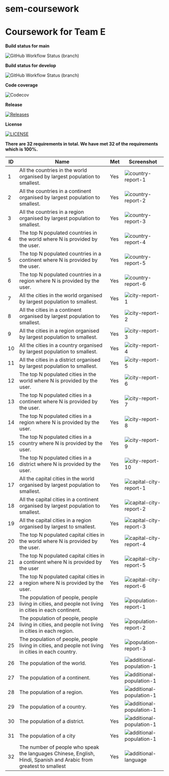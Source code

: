 # sem-coursework
# Coursework for Team E

**Build status for main**

![GitHub Workflow Status (branch)](https://img.shields.io/github/actions/workflow/status/joerob25/sem-coursework-be/CI-Unit-Test.yml?branch=main&style=flat-square)<branch>

**Build status for develop**

![GitHub Workflow Status (branch)](https://img.shields.io/github/actions/workflow/status/joerob25/sem-coursework-be/CI-Unit-Test.yml?branch=develop&style=flat-square)<branch>

**Code coverage**

![Codecov](https://img.shields.io/codecov/c/github/joerob25/main)

**Release**

[![Releases](https://img.shields.io/github/release/joerob25/sem-coursework-be/all.svg?style=flat-square)](https://github.com/joerob25/sem-coursework-be/releases)

**License**

[![LICENSE](https://img.shields.io/github/license/joerob25/sem-coursework-be.svg?style=flat-square)](https://github.com/joerob25/sem-coursework-be/blob/master/LICENSE)

**There are 32 requirements in total. We have met 32 of the requirements which is 100%.**

| ID  | Name                                                                                                               | Met | Screenshot                                                |
|-----|--------------------------------------------------------------------------------------------------------------------|-----|-----------------------------------------------------------|
| 1   | All the countries in the world organised by largest population to smallest.                                        | Yes | ![country-report-1](img/country-report-1.png)             |
| 2   | All the countries in a continent organised by largest population to smallest.                                      | Yes | ![country-report-2](img/country-report-2.png)             |
| 3   | All the countries in a region organised by largest population to smallest.                                         | Yes | ![country-report-3](img/country-report-3.png)             |
| 4   | The top N populated countries in the world where N is provided by the user.                                        | Yes | ![country-report-4](img/country-report-4.png)             |
| 5   | The top N populated countries in a continent where N is provided by the user.                                      | Yes | ![country-report-5](img/country-report-5.png)             |
| 6   | The top N populated countries in a region where N is provided by the user.                                         | Yes | ![country-report-6](img/country-report-6.png)             |
| 7   | All the cities in the world organised by largest population to smallest.                                           | Yes | ![city-report-1](img/city-report-1.png)                   |
| 8   | All the cities in a continent organised by largest population to smallest.                                         | Yes | ![city-report-2](img/city-report-2.png)                   |
| 9   | All the cities in a region organised by largest population to smallest.                                            | Yes | ![city-report-3](img/city-report-3.png)                   |
| 10  | All the cities in a country organised by largest population to smallest.                                           | Yes | ![city-report-4](img/city-report-4.png)                   |
| 11  | All the cities in a district organised by largest population to smallest.                                          | Yes | ![city-report-5](img/city-report-5.png)                   |
| 12  | The top N populated cities in the world where N is provided by the user.                                           | Yes | ![city-report-6](img/city-report-6.png)                   |
| 13  | The top N populated cities in a continent where N is provided by the user.                                         | Yes | ![city-report-7](img/city-report-7.png)                   |
| 14  | The top N populated cities in a region where N is provided by the user.                                            | Yes | ![city-report-8](img/city-report-8.png)                   |
| 15  | The top N populated cities in a country where N is provided by the user.                                           | Yes | ![city-report-9](img/city-report-9.png)                   |
| 16  | The top N populated cities in a district where N is provided by the user.                                          | Yes | ![city-report-10](img/city-report-10.png)                 |
| 17  | All the capital cities in the world organised by largest population to smallest.                                   | Yes | ![capital-city-report-1](img/capital-city-report-1.png)   |
| 18  | All the capital cities in a continent organised by largest population to smallest.                                 | Yes | ![capital-city-report-2](img/capital-city-report-2.png)   |
| 19  | All the capital cities in a region organised by largest to smallest.                                               | Yes | ![capital-city-report-3](img/capital-city-report-3.png)   |
| 20  | The top N populated capital cities in the world where N is provided by the user.                                   | Yes | ![capital-city-report-4](img/capital-city-report-4.png)   |
| 21  | The top N populated capital cities in a continent where N is provided by the user                                  | Yes | ![capital-city-report-5](img/capital-city-report-5.png)   |
| 22  | The top N populated capital cities in a region where N is provided by the user.                                    | Yes | ![capital-city-report-6](img/capital-city-report-6.png)   |
| 23  | The population of people, people living in cities, and people not living in cities in each continent.              | Yes | ![population-report-1](img/population-report-1.png)       |
| 24  | The population of people, people living in cities, and people not living in cities in each region.                 | Yes | ![population-report-2](img/population-report-2.png)       |
| 25  | The population of people, people living in cities, and people not living in cities in each country.                | Yes | ![population-report-3](img/population-report-3.png)       |
| 26  | The population of the world.                                                                                       | Yes | ![additional-population-1](img/additional-population.png) |
| 27  | The population of a continent.                                                                                     | Yes | ![additional-population-1](img/additional-population.png) |
| 28  | The population of a region.                                                                                        | Yes | ![additional-population-1](img/additional-population.png) |
| 29  | The population of a country.                                                                                       | Yes | ![additional-population-1](img/additional-population.png) |
| 30  | The population of a district.                                                                                      | Yes | ![additional-population-1](img/additional-population.png) |
| 31  | The population of a city                                                                                           | Yes | ![additional-population-1](img/additional-population.png) |
| 32  | The number of people who speak the languages Chinese, English, Hindi, Spanish and Arabic from greatest to smallest | Yes | ![additional-language](img/additional-language.png)       |
